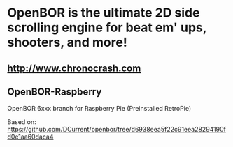 # OpenBOR is the ultimate 2D side scrolling engine for beat em' ups, shooters, and more!
## http://www.chronocrash.com

## OpenBOR-Raspberry
OpenBOR 6xxx branch for Raspberry Pie (Preinstalled RetroPie)

Based on:
https://github.com/DCurrent/openbor/tree/d6938eea5f22c91eea28294190fd0e1aa60daca4
